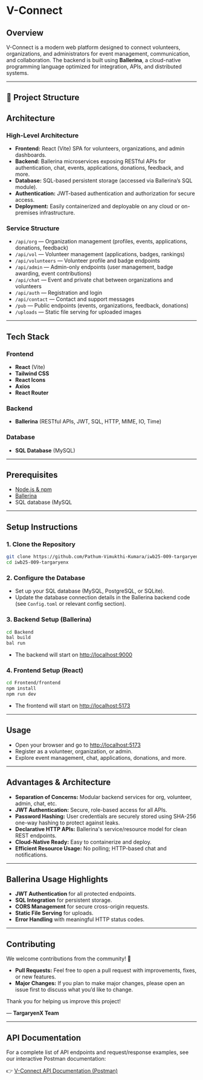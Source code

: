 # V-Connect 

## Overview

V-Connect is a modern web platform designed to connect volunteers, organizations, and administrators for event management, communication, and collaboration. The backend is built using **Ballerina**, a cloud-native programming language optimized for integration, APIs, and distributed systems.

---

## 📂 Project Structure  

## Architecture

### High-Level Architecture

- **Frontend:** React (Vite) SPA for volunteers, organizations, and admin dashboards.
- **Backend:** Ballerina microservices exposing RESTful APIs for authentication, chat, events, applications, donations, feedback, and more.
- **Database:** SQL-based persistent storage (accessed via Ballerina’s SQL module).
- **Authentication:** JWT-based authentication and authorization for secure access.
- **Deployment:** Easily containerized and deployable on any cloud or on-premises infrastructure.

### Service Structure

- `/api/org` — Organization management (profiles, events, applications, donations, feedback)
- `/api/vol` — Volunteer management (applications, badges, rankings)
- `/api/volunteers` — Volunteer profile and badge endpoints
- `/api/admin` — Admin-only endpoints (user management, badge awarding, event contributions)
- `/api/chat` — Event and private chat between organizations and volunteers
- `/api/auth` — Registration and login
- `/api/contact` — Contact and support messages
- `/pub` — Public endpoints (events, organizations, feedback, donations)
- `/uploads` — Static file serving for uploaded images

---

## Tech Stack

### Frontend
- **React** (Vite)
- **Tailwind CSS**
- **React Icons**
- **Axios**
- **React Router**

### Backend
- **Ballerina** (RESTful APIs, JWT, SQL, HTTP, MIME, IO, Time)

### Database
- **SQL Database** (MySQL)

---

## Prerequisites

- [Node.js & npm](https://nodejs.org/)
- [Ballerina](https://ballerina.io/downloads/)
- SQL database (MySQL

---

## Setup Instructions

### 1. Clone the Repository
```sh
git clone https://github.com/Pathum-Vimukthi-Kumara/iwb25-009-targaryenx.git
cd iwb25-009-targaryenx
```

### 2. Configure the Database
- Set up your SQL database (MySQL, PostgreSQL, or SQLite).
- Update the database connection details in the Ballerina backend code (see `Config.toml` or relevant config section).

### 3. Backend Setup (Ballerina)
```sh
cd Backend
bal build
bal run
```
- The backend will start on [http://localhost:9000](http://localhost:9000)

### 4. Frontend Setup (React)
```sh
cd Frontend/frontend
npm install
npm run dev
```
- The frontend will start on [http://localhost:5173](http://localhost:5173)

---

## Usage
- Open your browser and go to [http://localhost:5173](http://localhost:5173)
- Register as a volunteer, organization, or admin.
- Explore event management, chat, applications, donations, and more.

---

## Advantages & Architecture
- **Separation of Concerns:** Modular backend services for org, volunteer, admin, chat, etc.
- **JWT Authentication:** Secure, role-based access for all APIs.
- **Password Hashing:** User credentials are securely stored using SHA-256 one-way hashing to protect against leaks.
- **Declarative HTTP APIs:** Ballerina's service/resource model for clean REST endpoints.
- **Cloud-Native Ready:** Easy to containerize and deploy.
- **Efficient Resource Usage:** No polling; HTTP-based chat and notifications.

---

## Ballerina Usage Highlights
- **JWT Authentication** for all protected endpoints.
- **SQL Integration** for persistent storage.
- **CORS Management** for secure cross-origin requests.
- **Static File Serving** for uploads.
- **Error Handling** with meaningful HTTP status codes.

---

## Contributing

We welcome contributions from the community! 🎉

- **Pull Requests:** Feel free to open a pull request with improvements, fixes, or new features.  
- **Major Changes:** If you plan to make major changes, please open an issue first to discuss what you’d like to change.  

Thank you for helping us improve this project!  

— **TargaryenX Team**

---

## API Documentation

For a complete list of API endpoints and request/response examples, see our interactive Postman documentation:

👉 [V-Connect API Documentation (Postman)](https://documenter.getpostman.com/view/40284138/2sB3BGJAME)

